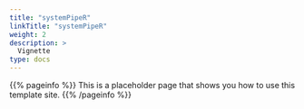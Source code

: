 ```yaml
---
title: "systemPipeR"
linkTitle: "systemPipeR"
weight: 2
description: >
  Vignette
type: docs
---
```


{{% pageinfo %}}
This is a placeholder page that shows you how to use this template site.
{{% /pageinfo %}}

